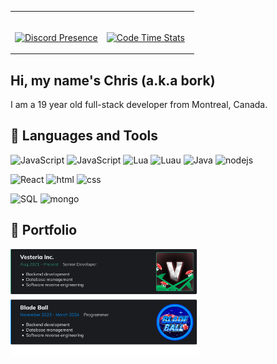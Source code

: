 <table width="100%"> 
  <tr>
  <td width="50%">
    
&nbsp; <br> [![Discord Presence](https://lanyard.cnrad.dev/api/468812867194322945)](https://discord.com/users/468812867194322945)
    
  </td>
  <td width="50%">
    
&nbsp; <br> [![Code Time Stats](https://github-readme-stats.vercel.app/api/wakatime?username=bork0038&show_icons=true&bg_color=1A1C1F&hide_border=true&text_color=fff&title_color=fff&langs_count=5&line_height=34)]()
<br />

    
  </td>
</table>

## Hi, my name's Chris (a.k.a bork)
I am a 19 year old full-stack developer from Montreal, Canada. 

## 🔨 Languages and Tools
![JavaScript](https://img.shields.io/badge/JavaScript-F7DF1E?style=for-the-badge&logo=javascript&logoColor=black) ![JavaScript](https://img.shields.io/badge/Rust-E34F26?style=for-the-badge&logo=rust&logoColor=black) ![Lua](https://img.shields.io/badge/lua-0047B3?style=for-the-badge&logo=lua&logoColor=white) ![Luau](https://img.shields.io/badge/luau-EC4A3F?style=for-the-badge&logo=roblox&logoColor=white) ![Java](https://img.shields.io/badge/Java-007396?style=for-the-badge&logo=java&logoColor=white) ![nodejs](https://img.shields.io/badge/node.js-43853D?style=for-the-badge&logo=node.js&logoColor=white)

![React](https://img.shields.io/badge/React-0078D7?style=for-the-badge&logo=react&logoColor=white) ![html](https://img.shields.io/badge/html-E34F26?style=for-the-badge&logo=html5&logoColor=white) ![css](https://img.shields.io/badge/css-1572B6?style=for-the-badge&logo=css3&logoColor=white)

![SQL](https://img.shields.io/badge/sql-black?style=for-the-badge&logo=mysql&logoColor=blue) ![mongo](https://img.shields.io/badge/mongodb-4EA94B?style=for-the-badge&logo=mongodb&logoColor=white)

## 📄 Portfolio 
<img src="https://github.com/Bork0038/Bork0038/blob/main/portfolio.svg" width="60%">
